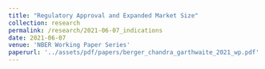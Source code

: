 ```yaml
---
title: "Regulatory Approval and Expanded Market Size"
collection: research
permalink: /research/2021-06-07_indications
date: 2021-06-07
venue: 'NBER Working Paper Series'
paperurl: '../assets/pdf/papers/berger_chandra_garthwaite_2021_wp.pdf'
---
```

